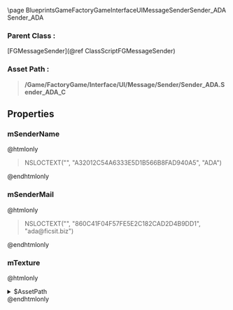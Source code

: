 \page BlueprintsGameFactoryGameInterfaceUIMessageSenderSender_ADA Sender_ADA
### Parent Class :
[FGMessageSender](@ref ClassScriptFGMessageSender)
### Asset Path :
<b><blockquote>/Game/FactoryGame/Interface/UI/Message/Sender/Sender_ADA.Sender_ADA_C</blockquote></b>
## Properties

### mSenderName
@htmlonly
<blockquote>NSLOCTEXT("", "A32012C54A6333E5D1B566B8FAD940A5", "ADA")</blockquote>
@endhtmlonly

### mSenderMail
@htmlonly
<blockquote>NSLOCTEXT("", "860C41F04F57FE5E2C182CAD2D4B9DD1", "ada@ficsit.biz")</blockquote>
@endhtmlonly

### mTexture
@htmlonly
<details>
 <summary>$AssetPath</summary>
<b><a href="_blueprints_game_factory_game_interface_u_i_assets_sharedplaceholder_portrait.html"><blockquote>placeholder_portrait</blockquote></a></b>
</details>
@endhtmlonly


